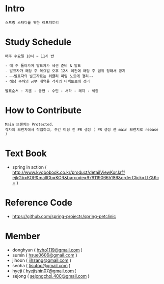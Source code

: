 # Intro

	스프링 스터디를 위한 레포지토리

# Study Schedule

	매주 수요일 10시 ~ 11시 반

	- 매 주 돌아가며 발표자가 세션 준비 & 발표
	- 발표자가 해당 주 목요일 오후 12시 이전에 해당 주 범위 정해서 공지
	- ~~발표자의 발표자료는 위클리 미팅 노트에 정리~~
	- 해당 주차의 공부 내역을 각자의 디렉토르에 정리 

	발표순서 : 지훈 - 동현 - 수민 - 서하 - 혜지 - 세종

# How to Contribute

	Main 브랜치는 Protected.
	각자의 브랜치에서 작업하고, 주간 미팅 전 PR 생성 ( PR 생성 전 main 브랜치로 rebase )

# Text Book
- spring in action ( http://www.kyobobook.co.kr/product/detailViewKor.laf?ejkGb=KOR&mallGb=KOR&barcode=9791190665186&orderClick=LIZ&Kc= )

# Reference Code
- https://github.com/spring-projects/spring-petclinic

# Member

- donghyun ( hvho1119@gmail.com )
- sumin ( hsue0606@gmail.com )
- jihoon ( jihzang@gmail.com )
- seoha ( tisutoo@gmail.com )
- hyeji ( hyejishin07@gmail.com )
- sejong ( sejongchoi.400@gmail.com )
